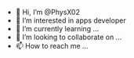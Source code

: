- 👋 Hi, I’m @PhysX02
- 👀 I’m interested in apps developer
- 🌱 I’m currently learning ...
- 💞️ I’m looking to collaborate on ...
- 📫 How to reach me ...

<!---
PhysX02/PhysX02 is a ✨ special ✨ repository because its `README.md` (this file) appears on your GitHub profile.
You can click the Preview link to take a look at your changes.
--->

